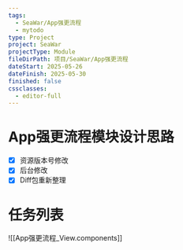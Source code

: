 ```yaml
---
tags:
  - SeaWar/App强更流程
  - mytodo
type: Project
project: SeaWar
projectType: Module
fileDirPath: 项目/SeaWar/App强更流程
dateStart: 2025-05-26
dateFinish: 2025-05-30
finished: false
cssclasses:
  - editor-full
---
```


# App强更流程模块设计思路
- [x] 资源版本号修改
- [x] 后台修改
- [x] Diff包重新整理
 
# 任务列表
![[App强更流程_View.components]]


